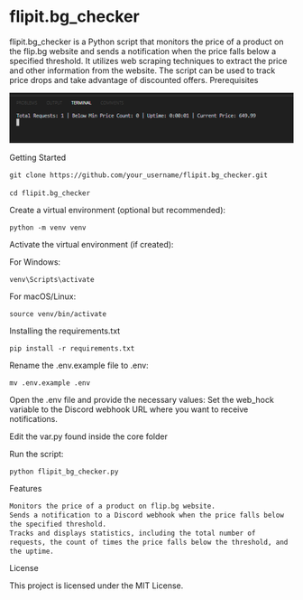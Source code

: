 # flipit.bg_checker

flipit.bg_checker is a Python script that monitors the price of a product on the flip.bg website and sends a notification when the price falls below a specified threshold. It utilizes web scraping techniques to extract the price and other information from the website. The script can be used to track price drops and take advantage of discounted offers.
Prerequisites

![image](https://github.com/hope61/flipit.bg_checker/blob/master/imgs/Screenshot%202023-05-29%20173151.png?raw=true)

Getting Started

    git clone https://github.com/your_username/flipit.bg_checker.git

    cd flipit.bg_checker

Create a virtual environment (optional but recommended):

    python -m venv venv

Activate the virtual environment (if created):

For Windows:

    venv\Scripts\activate

For macOS/Linux:

    source venv/bin/activate

Installing the requirements.txt

    pip install -r requirements.txt

Rename the .env.example file to .env:

    mv .env.example .env

Open the .env file and provide the necessary values:
Set the web_hock variable to the Discord webhook URL where you want to receive notifications.

Edit the var.py found inside the core folder

Run the script:

    python flipit_bg_checker.py
    
Features

    Monitors the price of a product on flip.bg website.
    Sends a notification to a Discord webhook when the price falls below the specified threshold.
    Tracks and displays statistics, including the total number of requests, the count of times the price falls below the threshold, and the uptime.

License

This project is licensed under the MIT License.
